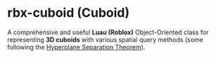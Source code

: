 # rbx-cuboid (Cuboid)

A comprehensive and useful **Lua*u* (Roblox)** Object-Oriented class for representing **3D cuboids** with various spatial query methods (some following the [Hyperplane Separation Theorem](https://en.wikipedia.org/wiki/Hyperplane_separation_theorem)).

